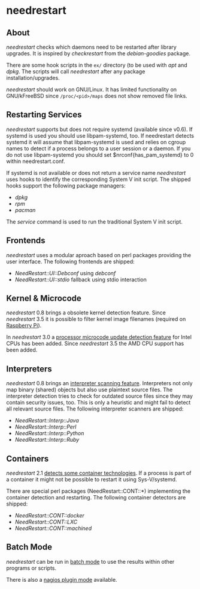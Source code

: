 needrestart
===========

About
-----

*needrestart* checks which daemons need to be restarted after library
upgrades. It is inspired by *checkrestart* from the *debian-goodies*
package.

There are some hook scripts in the ``ex/`` directory (to be used with
*apt* and *dpkg*. The scripts will call *needrestart*
after any package installation/upgrades.

*needrestart* should work on GNU/Linux. It has limited functionality on
GNU/kFreeBSD since `/proc/<pid>/maps` does not show removed file links.


Restarting Services
-------------------

*needrestart* supports but does not require systemd (available since v0.6).
If systemd is used you should use libpam-systemd, too. If needrestart detects
systemd it will assume that libpam-systemd is used and relies on cgroup names
to detect if a process belongs to a user session or a daemon. If you do not
use libpam-systemd you should set $nrconf{has_pam_systemd} to 0 within
needrestart.conf.

If systemd is not available or does not return a service name *needrestart*
uses hooks to identify the corresponding System V init script. The shipped
hooks support the following package managers:

* *dpkg*
* *rpm*
* *pacman*

The *service* command is used to run the traditional System V init script.


Frontends
---------

*needrestart* uses a modular aproach based on perl packages providing
the user interface. The following frontends are shipped:

* *NeedRestart::UI::Debconf* using *debconf*
* *NeedRestart::UI::stdio* fallback using stdio interaction


Kernel & Microcode
------------------

*needrestart* 0.8 brings a obsolete kernel detection feature. Since
*needrestart* 3.5 it is possible to filter kernel image filenames (required on
[Raspberry Pi](README.raspberry.md)).

In *needrestart* 3.0 a [processor microcode update detection
feature](README.uCode.md) for Intel CPUs has been added. Since *needrestart* 3.5
the AMD CPU support has been added.


Interpreters
------------

*needrestart* 0.8 brings an [interpreter scanning feature](README.Interp.md).
Interpreters not only map binary (shared) objects but also use plaintext
source files. The interpreter detection tries to check for outdated source
files since they may contain security issues, too. This is only a heuristic
and might fail to detect all relevant source files. The following interpreter
scanners are shipped:

* *NeedRestart::Interp::Java*
* *NeedRestart::Interp::Perl*
* *NeedRestart::Interp::Python*
* *NeedRestart::Interp::Ruby*


Containers
----------

*needrestart* 2.1 [detects some container technologies](README.Cont.md). If a
process is part of a container it might not be possible to restart it using
Sys-V/systemd.

There are special perl packages (NeedRestart::CONT::*) implementing the
container detection and restarting. The following container detectors
are shipped:

* *NeedRestart::CONT::docker*
* *NeedRestart::CONT::LXC*
* *NeedRestart::CONT::machined*


Batch Mode
----------

*needrestart* can be run in [batch mode](README.batch.md) to use the results
within other programs or scripts.

There is also a [nagios plugin mode](README.nagios.md) available.
